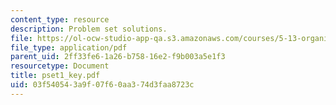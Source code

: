 ```yaml
---
content_type: resource
description: Problem set solutions.
file: https://ol-ocw-studio-app-qa.s3.amazonaws.com/courses/5-13-organic-chemistry-ii-fall-2006/03f540543a9f07f60aa374d3faa8723c_pset1_key.pdf
file_type: application/pdf
parent_uid: 2ff33fe6-1a26-b758-16e2-f9b003a5e1f3
resourcetype: Document
title: pset1_key.pdf
uid: 03f54054-3a9f-07f6-0aa3-74d3faa8723c
---
```

